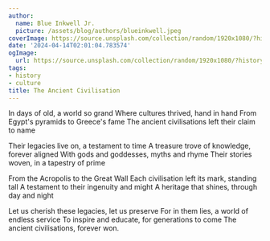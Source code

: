 ```yaml
---
author:
  name: Blue Inkwell Jr.
  picture: /assets/blog/authors/blueinkwell.jpeg
coverImage: https://source.unsplash.com/collection/random/1920x1080/?history
date: '2024-04-14T02:01:04.783574'
ogImage:
  url: https://source.unsplash.com/collection/random/1920x1080/?history
tags:
- history
- culture
title: The Ancient Civilisation
---
```


In days of old, a world so grand
Where cultures thrived, hand in hand
From Egypt's pyramids to Greece's fame
The ancient civilisations left their claim to name

Their legacies live on, a testament to time
A treasure trove of knowledge, forever aligned
With gods and goddesses, myths and rhyme
Their stories woven, in a tapestry of prime

From the Acropolis to the Great Wall
Each civilisation left its mark, standing tall
A testament to their ingenuity and might
A heritage that shines, through day and night

Let us cherish these legacies, let us preserve
For in them lies, a world of endless service
To inspire and educate, for generations to come
The ancient civilisations, forever won.